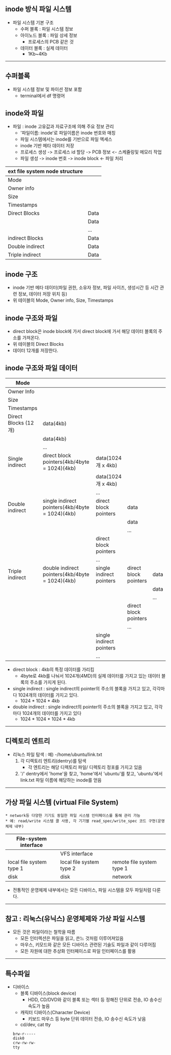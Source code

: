 ## inode 방식 파일 시스템
* 파일 시스템 기본 구조
    + 수퍼 블록 : 파일 시스템 정보
    + 아이노드 블록 : 파일 상세 정보
        - 프로세스의 PCB 같은 것
    + 데이터 블록 : 실제 데이터
        - 1Kb~4Kb

---
## 수퍼블록
* 파일 시스템 정보 및 파이션 정보 포함 
    + terminal에서 df 명령어

## inode와 파일
* 파일 : inode 고유값과 자료구조에 의해 주요 정보 관리
    + '파일이름: inode'로 파일이름은 inode 번호와 매칭
    + 파일 시스템에서는 inode를 기반으로 파일 엑세스
    + inode 기반 메타 데이터 저장
    + 프로세스 생성 -> 프로세스 id 할당 -> PCB 정보 <- 스케쥴링및 메모리 작업
    * 파일 생성 -> inode 번호 -> inode block <- 파일 처리

| ext file system node structure |      |
|--------------------------------|------|
| Mode                           |      |
| Owner info                     |      |
| Size                           |      |
| Timestamps                     |      |
| Direct Blocks                  | Data |
|                                | Data |
|                                | ...  |
| indirect Blocks                | Data |
| Double indirect                | Data |
| Triple indirect                | Data |

## inode 구조
* inode 기반 메타 데이터(파일 권한, 소유자 정보, 파일 사이즈, 생성시간 등 시간 관련 정보, 데이터 저장 위치 등)
* 위 테이블의 Mode, Owner info, Size, Timestamps

## inode 구조와 파일
* direct block은 inode block에 가서 direct block에 가서 해당 데이터 블록의 주소를 가져온다.
* 위 테이블의 Direct Blocks
* 데이터 12개를 저장한다.

## inode 구조와 파일 데이터

| Mode                 |                                                 |                          |                       |      |
|----------------------|-------------------------------------------------|--------------------------|-----------------------|------|
| Owner Info           |                                                 |                          |                       |      |
| Size                 |                                                 |                          |                       |      |
| Timestamps           |                                                 |                          |                       |      |
| Direct Blocks (12개) | data(4kb)                                       |                          |                       |      |
|                      | data(4kb)                                       |                          |                       |      |
|                      | ...                                             |                          |                       |      |
| Single indirect      | direct block pointers(4kb/4byte = 1024)(4kb)    | data(1024개 x 4kb)       |                       |      |
|                      |                                                 | data(1024개 x 4kb)       |                       |      |
|                      |                                                 | ...                      |                       |      |
| Double indirect      | single indirect pointers(4kb/4byte = 1024)(4kb) | direct block pointers    | data                  |      |
|                      |                                                 |                          | data                  |      |
|                      |                                                 |                          | ...                   |      |
|                      |                                                 | direct block pointers    |                       |      |
|                      |                                                 | ...                      |                       |      |
| Triple indirect      | double indirect pointers(4kb/4byte = 1024)(4kb) | single indirect pointers | direct block pointers | data |
|                      |                                                 |                          |                       | data |
|                      |                                                 |                          |                       | ...  |
|                      |                                                 |                          | direct block pointers |      |
|                      |                                                 |                          | ...                   |      |
|                      |                                                 | single indirect pointers |                       |      |
|                      |                                                 | ...                      |                       |      |

* direct block : 4kb의 특정 데이터를 가리킴
    + 4byte로 4kb를 나눠서 1024개(4MD)의 실제 데이터를 가지고 있는 데이터 블록의 주소를 가지게 된다.
* single indirect : single indirect의 pointer의 주소의 블록을 가지고 있고, 각각마다 1024개의 데이터를 가지고 있다.
    + 1024 * 1024 * 4kb
* double indirect : single indirect의 pointer의 주소의 블록을 가지고 있고, 각각마다 1024개의 데이터를 가지고 있다
    + 1024 * 1024 * 1024 * 4kb

---
## 디렉토리 엔트리
* 리눅스 파일 탐색 : 예) -/home/ubuntu/link.txt
    1. 각 디렉토리 엔트리(dentry)를 탐색
        + 각 엔트리는 해당 디렉토리 파일/ 디렉토리 정포를 가지고 있음
    2. '/' dentry에서 'home'을 찾고, 'home'에서 'ubuntu'를 찾고, 'ubuntu'에서 link.txt 파일 이름에 해당하는 inode를 얻음

---
## 가상 파일 시스템 (virtual File System)
    * network등 다양한 기기도 동일한 파일 시스템 인터페이스를 통해 관리 가능
    * 예: read/write 시스템 콜 사용, 각 기기별 read_spec/write_spec 코드 구현(운영체제 내부)

| File-system interface    |                          |                           |
|--------------------------|--------------------------|---------------------------|
|| VFS interface           |                          |                           |
| local file system type 1 | local file system type 2 | remote file system type 1 |
| disk                     | disk                     | network                   |

* 전통적인 운영체제 내부에서는 모든 디바이스, 파일 시스템을 모두 파일처럼 다룬다.

---
## 참고 : 리눅스(유닉스) 운영체제와 가상 파일 시스템
* 모든 것은 파일이라는 철학을 따름
    + 모든 인터렉션은 파일을 읽고, 쓴느 것처럼 이루어져있음
    + 마우스, 키모드와 같은 모든 디바이스 관련된 기술도 파일과 같이 다루어짐
    + 모든 자원에 대한 추상화 인터페이스로 파일 인터페이스를 활용

---
## 특수파일
* 디바이스
    + 블록 디바이스(block device)
        - HDD, CD/DVD와 같이 블록 또는 섹터 등 정해진 단위로 전송, IO 송수신 속도가 높음
    + 캐릭터 디바이스(Character Device) 
        - 키보드 마우스 등 byte 단위 데이터 전송, IO 송수신 속도가 낮음
    + cd/dev, cat tty
    ```
    brw-r-----
    disk0
    crw-rw-rw-
    tty
    ```